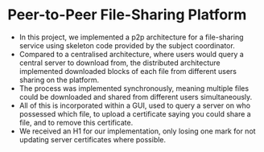 # Peer-to-Peer File-Sharing Platform

- In this project, we implemented a p2p architecture for a file-sharing service using skeleton code provided by the subject coordinator. 
- Compared to a centralised architecture, where users would query a central server to download from, the distributed architecture implemented downloaded blocks of each file from different users sharing on the platform. 
- The process was implemented synchronously, meaning multiple files could be downloaded and shared from different users simultaneously. 
- All of this is incorporated within a GUI, used to query a server on who possessed which file, to upload a certificate saying you could share a file, and to remove this certificate.
- We received an H1 for our implementation, only losing one mark for not updating server certificates where possible.
